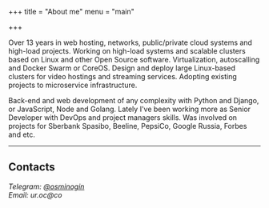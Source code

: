 +++
title = "About me"
menu = "main"

+++

Over 13 years in web hosting, networks, public/private cloud systems and high-load projects. Working on high-load systems and scalable clusters based on Linux and other Open Source software. Virtualization, autoscalling and  Docker Swarm or CoreOS. Design and deploy large Linux-based clusters for video hostings and streaming services. Adopting existing projects to microservice infrastructure.

Back-end and web development of any complexity with Python and Django, or JavaScript, Node and Golang. Lately I've been working more as Senior Developer with DevOps and project managers skills. Was involved on projects for Sberbank Spasibo, Beeline, PepsiCo, Google Russia, Forbes and etc.

---

## Contacts

<address>
Telegram: <a href="https://t.me/osminogin">@osminogin</a><br>
Email: <span class="reverse">ur.oc&#064;co</span>
</address>
